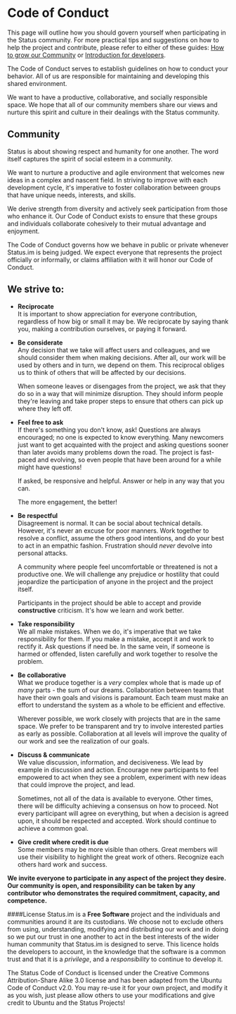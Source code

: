 # Code of Conduct

This page will outline how you should govern yourself when participating in the Status community. For more practical tips and suggestions on how to help the project and contribute, please refer to either of these guides: [How to grow our Community](../community/how-to-grow-our-community.md) or [Introduction for developers](../docs/contributing/development/introduction.md).  

The Code of Conduct serves to establish guidelines on how to conduct your behavior. All of us are responsible for maintaining and developing this shared environment.

We want to have a productive, collaborative, and socially responsible space. We hope that all of our community members share our views and nurture this spirit and culture in their dealings with the Status community.    


## Community
Status is about showing respect and humanity for one another. The word itself captures the spirit of social esteem in a community.

We want to nurture a productive and agile environment that welcomes new ideas in a complex and nascent field. In striving to improve with each development cycle, it's imperative to foster collaboration between groups that have unique needs, interests, and skills.

We derive strength from diversity and actively seek participation from those who enhance it. Our Code of Conduct exists to ensure that these groups and individuals collaborate cohesively to their mutual advantage and enjoyment.

The Code of Conduct governs how we behave in public or private whenever Status.im is being judged. We expect everyone that represents the project officially or informally, or claims affiliation with it will honor our Code of Conduct.


## We strive to:

- **Reciprocate**   
It is important to show appreciation for everyone contribution, regardless of how big or small it may be. We reciprocate by saying thank you, making a contribution ourselves, or paying it forward.

- **Be considerate**   
Any decision that we take will affect users and colleagues, and we should consider them when making decisions. After all, our work will be used by others and in turn, we depend on them. This reciprocal obliges us to think of others that will be affected by our decisions.

   When someone leaves or disengages from the project, we ask that they do so in a way that will minimize disruption. They should inform people they're leaving and take proper steps to ensure that others can pick up where they left off.

- **Feel free to ask**  
If there's something you don't know, ask! Questions are always encouraged; no one is expected to know everything. Many newcomers just want to get acquainted with the project and asking questions sooner than later avoids many problems down the road. The project is fast-paced and evolving, so even people that have been around for a while might have questions!

   If asked, be responsive and helpful. Answer or help in any way that you can.

   The more engagement, the better!  

- **Be respectful**  
Disagreement is normal. It can be social about technical details. However, it's never an excuse for poor manners. Work together to resolve a conflict, assume the others good intentions, and do your best to act in an empathic fashion. Frustration should *never* devolve into personal attacks.  

   A community where people feel uncomfortable or threatened is not a productive one. We will challenge any prejudice or hostility that could jeopardize the participation of anyone in the project and the project itself.

   Participants in the project should be able to accept and provide **constructive** criticism. It's how we learn and work better.

- **Take responsibility**  
We all make mistakes. When we do, it's imperative that we take responsibility for them. If you make a mistake, accept it and work to rectify it. Ask questions if need be. In the same vein, if someone is harmed or offended, listen carefully and work together to resolve the problem. 

- **Be collaborative**  
What we produce together is a *very* complex whole that is made up of *many* parts - the sum of our dreams. Collaboration between teams that have their own goals and visions is paramount. Each team must make an effort to understand the system as a whole to be efficient and effective. 

   Wherever possible, we work closely with projects that are in the same space. We prefer to be transparent and try to involve interested parties as early as possible. Collaboration at all levels will improve the quality of our work and see the realization of our goals.

- **Discuss & communicate**  
We value discussion, information, and decisiveness. We lead by example in discussion and action. Encourage new participants to feel empowered to act when they see a problem, experiment with new ideas that could improve the project, and lead. 

   Sometimes, not all of the data is available to everyone. Other times, there will be difficulty achieving a consensus on how to proceed. Not every participant will agree on everything, but when a decision is agreed upon, it should be respected and accepted. Work should continue to achieve a common goal.

- **Give credit where credit is due**  
Some members may be more visible than others. Great members will use their visibility to highlight the great work of others. Recognize each others hard work and success.

**We invite everyone to participate in any aspect of the project they desire. Our community is open, and responsibility can be taken by any contributor who demonstrates the required commitment, capacity, and competence.**



####License
Status.im is a **Free Software** project and the individuals and communities around it are its custodians.  We choose not to exclude others from using, understanding, modifying and distributing our work and in doing so we put our trust in one another to act in the best interests of the wider human community that Status.im is designed to serve.  This licence holds the developers to account,  in the knowledge that the software is a common trust and that it is a *privilege*, and a *responsibility* to continue to develop it.

The Status Code of Conduct is licensed under the Creative Commons Attribution-Share Alike 3.0 license and has been adapted from the Ubuntu Code of Conduct v2.0. You may re-use it for your own project, and modify it as you wish, just please allow others to use your modifications and give credit to Ubuntu and the Status Projects!

